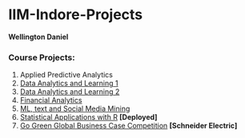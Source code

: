 # IIM-Indore-Projects

**Wellington Daniel**

### Course Projects:
1. Applied Predictive Analytics
2. [Data Analytics and Learning 1](https://colab.research.google.com/drive/1nHi9kgUfX9dDzPVd2dLJrBO2H2_qlNMp?usp=sharing)
3. [Data Analytics and Learning 2](https://colab.research.google.com/drive/1-V0ttFtR_1vUnXYgtudSB1sAgU0vcYRO?usp=sharing)
4. [Financial Analytics](https://colab.research.google.com/drive/1HWHUM5LsCcLh1L9dokcS6YiG57Vy4KZB?usp=sharing)
5. [ML, text and Social Media Mining](https://colab.research.google.com/drive/1j-wwkNTRN891jVtt_4faZwbOCQ_FQQL3?usp=sharing)
6. [Statistical Applications with R](https://lwellingtondaniel7.github.io/SAR-Project/#overview) **[Deployed]**
7. [Go Green Global Business Case Competition](https://colab.research.google.com/drive/1nsqlagwt_WFoOZlowbGjJ6egy81rhs_-?usp=sharing) **[Schneider Electric]**
